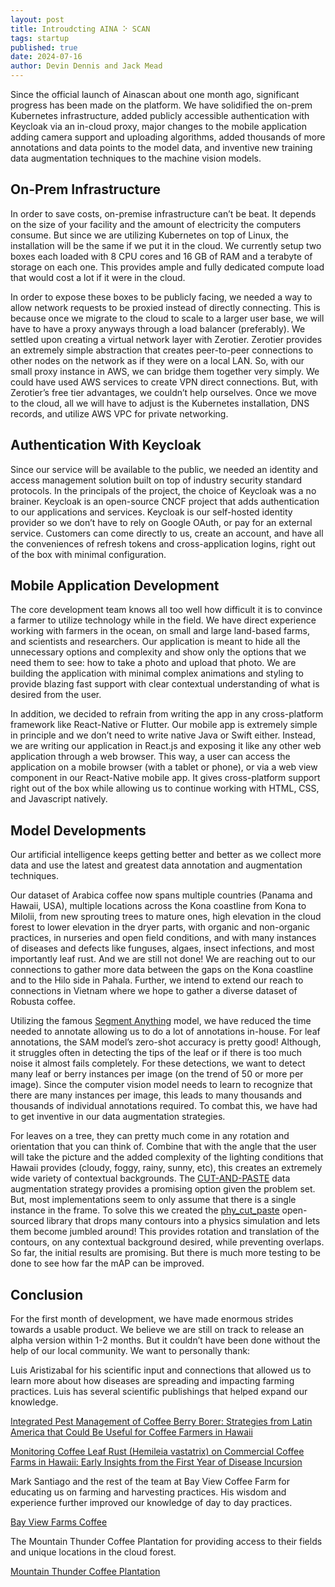 ```yaml
---
layout: post
title: Introudcting AINA ⠕ SCAN
tags: startup
published: true
date: 2024-07-16
author: Devin Dennis and Jack Mead
---
```


Since the official launch of Ainascan about one month ago, significant progress has been made on the platform. We have solidified the on-prem Kubernetes infrastructure, added publicly accessible authentication with Keycloak via an in-cloud proxy, major changes to the mobile application adding camera support and uploading algorithms, added thousands of more annotations and data points to the model data, and inventive new training data augmentation techniques to the machine vision models.

## On-Prem Infrastructure

In order to save costs, on-premise infrastructure can’t be beat. It depends on the size of your facility and the amount of electricity the computers consume. But since we are utilizing Kubernetes on top of Linux, the installation will be the same if we put it in the cloud. We currently setup two boxes each loaded with 8 CPU cores and 16 GB of RAM and a terabyte of storage on each one. This provides ample and fully dedicated compute load that would cost a lot if it were in the cloud.

In order to expose these boxes to be publicly facing, we needed a way to allow network requests to be proxied instead of directly connecting. This is because once we migrate to the cloud to scale to a larger user base, we will have to have a proxy anyways through a load balancer (preferably). We settled upon creating a virtual network layer with Zerotier. Zerotier provides an extremely simple abstraction that creates peer-to-peer connections to other nodes on the network as if they were on a local LAN. So, with our small proxy instance in AWS, we can bridge them together very simply. We could have used AWS services to create VPN direct connections. But, with Zerotier’s free tier advantages, we couldn’t help ourselves. Once we move to the cloud, all we will have to adjust is the Kubernetes installation, DNS records, and utilize AWS VPC for private networking.

## Authentication With Keycloak

Since our service will be available to the public, we needed an identity and access management solution built on top of industry security standard protocols. In the principals of the project, the choice of Keycloak was a no brainer. Keycloak is an open-source CNCF project that adds authentication to our applications and services. Keycloak is our self-hosted identity provider so we don’t have to rely on Google OAuth, or pay for an external service. Customers can come directly to us, create an account, and have all the conveniences of refresh tokens and cross-application logins, right out of the box with minimal configuration.

## Mobile Application Development

The core development team knows all too well how difficult it is to convince a farmer to utilize technology while in the field. We have direct experience working with farmers in the ocean, on small and large land-based farms, and scientists and researchers. Our application is meant to hide all the unnecessary options and complexity and show only the options that we need them to see: how to take a photo and upload that photo. We are building the application with minimal complex animations and styling to provide blazing fast support with clear contextual understanding of what is desired from the user.

In addition, we decided to refrain from writing the app in any cross-platform framework like React-Native or Flutter. Our mobile app is extremely simple in principle and we don’t need to write native Java or Swift either. Instead, we are writing our application in React.js and exposing it like any other web application through a web browser. This way, a user can access the application on a mobile browser (with a tablet or phone), or via a web view component in our React-Native mobile app. It gives cross-platform support right out of the box while allowing us to continue working with HTML, CSS, and Javascript natively.

## Model Developments

Our artificial intelligence keeps getting better and better as we collect more data and use the latest and greatest data annotation and augmentation techniques. 

Our dataset of Arabica coffee now spans multiple countries (Panama and Hawaii, USA), multiple locations across the Kona coastline from Kona to Milolii, from new sprouting trees to mature ones, high elevation in the cloud forest to lower elevation in the dryer parts, with organic and non-organic practices, in nurseries and open field conditions, and with many instances of diseases and defects like funguses, algaes, insect infections, and most importantly leaf rust. And we are still not done! We are reaching out to our connections to gather more data between the gaps on the Kona coastline and to the Hilo side in Pahala. Further, we intend to extend our reach to connections in Vietnam where we hope to gather a diverse dataset of Robusta coffee.

Utilizing the famous [Segment Anything](https://arxiv.org/abs/2304.02643) model, we have reduced the time needed to annotate allowing us to do a lot of annotations in-house. For leaf annotations, the SAM model’s zero-shot accuracy is pretty good! Although, it struggles often in detecting the tips of the leaf or if there is too much noise it almost fails completely. For these detections, we want to detect many leaf or berry instances per image (on the trend of 50 or more per image). Since the computer vision model needs to learn to recognize that there are many instances per image, this leads to many thousands and thousands of individual annotations required. To combat this, we have had to get inventive in our data augmentation strategies.

For leaves on a tree, they can pretty much come in any rotation and orientation that you can think of. Combine that with the angle that the user will take the picture and the added complexity of the lighting conditions that Hawaii provides (cloudy, foggy, rainy, sunny, etc), this creates an extremely wide variety of contextual backgrounds. The [CUT-AND-PASTE](https://openaccess.thecvf.com/content/CVPR2021/papers/Ghiasi_Simple_Copy-Paste_Is_a_Strong_Data_Augmentation_Method_for_Instance_CVPR_2021_paper.pdf) data augmentation strategy provides a promising option given the problem set. But, most implementations seem to only assume that there is a single instance in the frame. To solve this we created the [phy_cut_paste](https://github.com/ainascan/phy_cut_paste) open-sourced library that drops many contours into a physics simulation and lets them become jumbled around! This provides rotation and translation of the contours, on any contextual background desired, while preventing overlaps. So far, the initial results are promising. But there is much more testing to be done to see how far the mAP can be improved.
 
## Conclusion

For the first month of development, we have made enormous strides towards a usable product. We believe we are still on track to release an alpha version within 1-2 months. But it couldn’t have been done without the help of our local community. We want to personally thank:

Luis Aristizabal for his scientific input and connections that allowed us to learn more about how diseases are spreading and impacting farming practices. Luis has several scientific publishings that helped expand our knowledge.

[Integrated Pest Management of Coffee Berry Borer: Strategies from Latin America that Could Be Useful for Coffee Farmers in Hawaii](https://www.mdpi.com/2075-4450/7/1/6)

[Monitoring Coffee Leaf Rust (Hemileia vastatrix) on Commercial Coffee Farms in Hawaii: Early Insights from the First Year of Disease Incursion](https://www.mdpi.com/2073-4395/12/5/1134)

Mark Santiago and the rest of the team at Bay View Coffee Farm for educating us on farming and harvesting practices. His wisdom and experience further improved our knowledge of day to day practices.

[Bay View Farms Coffee](https://www.bvfcoffee.com/)

The Mountain Thunder Coffee Plantation for providing access to their fields and unique locations in the cloud forest.

[Mountain Thunder Coffee Plantation](https://www.mountainthunder.com/)